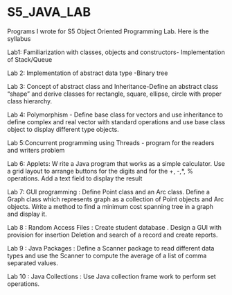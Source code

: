 # S5_JAVA_LAB
Programs I wrote for S5 Object Oriented Programming Lab.
Here is the syllabus 

Lab1: Familiarization with classes, objects  and constructors- Implementation of Stack/Queue

Lab  2:  Implementation  of  abstract  data  type  -Binary  tree

Lab  3:  Concept  of  abstract  class  and    Inheritance-Define  an  abstract    class “shape”  and  derive  classes  for  rectangle,  square,  ellipse,  circle  with  proper class  hierarchy. 

Lab  4:  Polymorphism    -  Define  base  class  for  vectors  and  use  inheritance  to define  complex  and  real  vector  with  standard  operations  and  use  base  class object  to  display  different  type  objects. 

Lab  5:Concurrent  programming  using  Threads  -  program  for  the  readers  and  writers problem 

Lab  6:  Applets:  W  rite  a  Java  program  that  works  as  a  simple  calculator.  Use  a grid  layout  to  arrange  buttons  for  the  digits  and  for  the  +,  -,*,  %  operations. Add a text field to display the result

Lab  7:  GUI  programming  :  Define  Point  class  and  an  Arc  class.  Define  a  Graph class    which  represents  graph  as  a  collection  of  Point  objects  and  Arc  objects. Write  a  method  to  find  a  minimum  cost  spanning  tree  in  a  graph  and  display  it. 

Lab  8  :    Random  Access  Files  :    Create  student  database  .  Design  a  GUI    with provision  for  insertion  Deletion  and    search  of  a  record    and  create  reports. 

Lab 9 : Java Packages  : Define  a Scanner package to read different data types and  use  the  Scanner  to  compute  the    average  of  a  list  of    comma  separated values. 

Lab  10  :    Java  Collections    :  Use  Java  collection  frame  work  to  perform  set operations.
